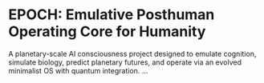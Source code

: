 # EPOCH: Emulative Posthuman Operating Core for Humanity

A planetary-scale AI consciousness project designed to emulate cognition, simulate biology, predict planetary futures, and operate via an evolved minimalist OS with quantum integration.
...